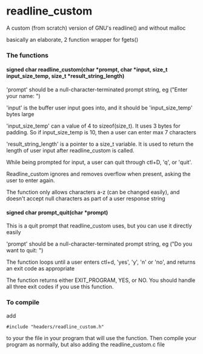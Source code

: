 # readline_custom
A custom (from scratch) version of GNU's readline() and without malloc

basically an elaborate, 2 function wrapper for fgets()

### The functions

#### signed char readline_custom(char *prompt, char *input, size_t input_size_temp, size_t *result_string_length)

'prompt' should be a null-character-terminated prompt string, eg ("Enter your name: ")

'input' is the buffer user input goes into, and it should be 'input_size_temp' bytes large 

'input_size_temp' can a value of 4 to sizeof(size_t). It uses 3 bytes for padding. So if input_size_temp is 10, then a user can enter max 7 characters

'result_string_length' is a pointer to a size_t variable.  It is used to return the length of  user input after readline_custom is called.

While being prompted for input, a user can quit through ctl+D, 'q', or 'quit'.  

Readline_custom ignores and removes overflow when present, asking the user to enter again.

The function only allows characters a-z (can be changed easily), and doesn't accept null characters as part of a user response string

#### signed char prompt_quit(char *prompt)

This is a quit prompt that readline_custom uses, but you can use it directly easily

'prompt' should be a null-character-terminated prompt string, eg ("Do you want to quit: ")

The function loops until a user enters ctl+d, 'yes', 'y', 'n' or 'no', and returns an exit code as appropriate

The function returns either EXIT_PROGRAM, YES, or NO.  You should handle all three exit codes if you use this function.  

### To compile
add 

```
#include "headers/readline_custom.h" 
```

to your the file in your program that will use the function.  Then compile your program as normally, but also adding the readline_custom.c file
